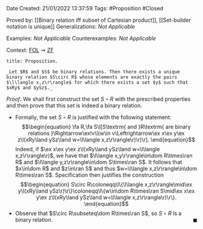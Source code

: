 <br />
<br />

Date Created: 21/01/2022 13:37:59
Tags: #Proposition #Closed 

Proved by: [[Binary relation iff subset of Cartesian product]], [[Set-builder notation is unique]]
Generalizations: _Not Applicable_

Examples: _Not Applicable_
Counterexamples: _Not Applicable_

Context: [$\textrm{FOL}$](obsidian://open?file=First%20Order%20Logic)$\,\,\rightsquigarrow\,\,$[$\textrm{ZF}$](obsidian://open?file=Zermelo-Fraenkel%20Set%20Theory)

``` ad-Proposition
title: Proposition.

_Let $R$ and $S$ be binary relations. Then there exists a unique binary relation $S\circ R$ whose elements are exactly the pairs $\l\langle x,z\r\rangle$ for which there exists a set $y$ such that $xRy$ and $ySz$._

```

_Proof_. We shall first construct the set $S\circ R$ with the prescribed properties and then prove that this set is indeed a binary relation.
* Formally, the set $S\circ R$ is justified with the following statement:
$$\begin{equation}
    \fa R,\fa S\l[S\textrm{ and }R\textrm{ are binary relations }\Rightarrow\ex!v\l(w\in v\Leftrightarrow\ex x\ex y\ex z\l(xRy\land ySz\land w=\l\langle x,z\r\rangle\r)\r)\r].
\end{equation}$$
Indeed, if $\ex x\ex y\ex z\l(xRy\land ySz\land w=\l\langle x,z\r\rangle\r)$, we have that $\l\langle x,y\r\rangle\in\dom R\times\ran R$ and $\l\langle y,z\r\rangle\in\dom S\times\ran S$. It follows that $x\in\dom R$ and $z\in\ran S$ and thus $w=\l\langle x,z\r\rangle\in\dom R\times\ran S$. Specification then justifies the construction
$$\begin{equation}
    S\circ R\coloneqq\l\{\l\langle x,z\r\rangle\mid\ex y\l(xRy\land ySz\r)\r\}\coloneqq\l\{w\in\dom R\times\ran S\mid\ex x\ex y\ex z\l(xRy\land ySz\land w=\l\langle x,z\r\rangle\r)\r\}.
\end{equation}$$
* Observe that $S\circ R\subseteq\dom R\times\ran S$, so $S\circ R$ is a binary relation.<span style="float:right;">$\blacksquare$</span>
